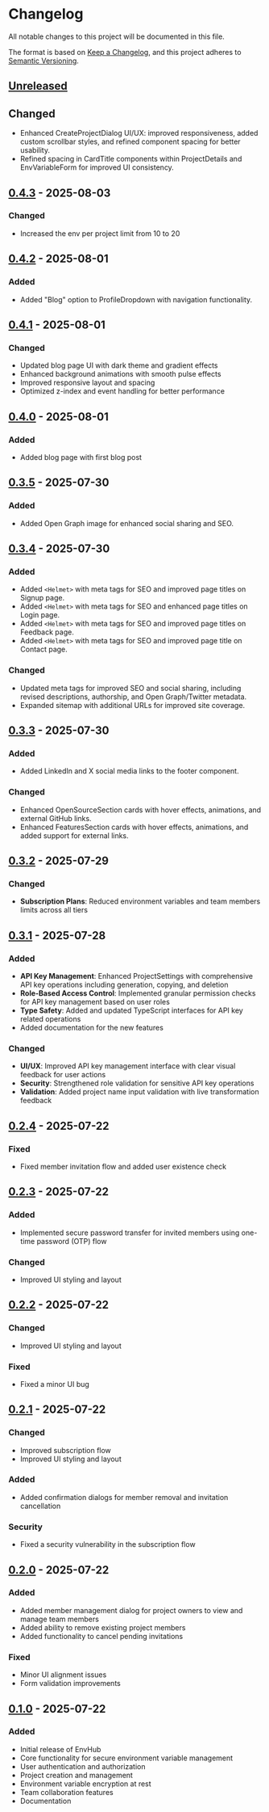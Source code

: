 # Changelog

All notable changes to this project will be documented in this file.

The format is based on [Keep a Changelog](https://keepachangelog.com/en/1.1.0/),
and this project adheres to [Semantic Versioning](https://semver.org/spec/v2.0.0.html).

## [Unreleased]

## Changed
- Enhanced CreateProjectDialog UI/UX: improved responsiveness, added custom scrollbar styles, and refined component spacing for better usability.
- Refined spacing in CardTitle components within ProjectDetails and EnvVariableForm for improved UI consistency.

## [0.4.3] - 2025-08-03

### Changed
- Increased the env per project limit from 10 to 20

## [0.4.2] - 2025-08-01

### Added
- Added "Blog" option to ProfileDropdown with navigation functionality.

## [0.4.1] - 2025-08-01

### Changed
- Updated blog page UI with dark theme and gradient effects
- Enhanced background animations with smooth pulse effects
- Improved responsive layout and spacing
- Optimized z-index and event handling for better performance

## [0.4.0] - 2025-08-01

### Added
- Added blog page with first blog post

## [0.3.5] - 2025-07-30

### Added
- Added Open Graph image for enhanced social sharing and SEO.

## [0.3.4] - 2025-07-30

### Added
- Added `<Helmet>` with meta tags for SEO and improved page titles on Signup page.
- Added `<Helmet>` with meta tags for SEO and enhanced page titles on Login page.
- Added `<Helmet>` with meta tags for SEO and improved page titles on Feedback page.
- Added `<Helmet>` with meta tags for SEO and improved page title on Contact page.

### Changed
- Updated meta tags for improved SEO and social sharing, including revised descriptions, authorship, and Open Graph/Twitter metadata.
- Expanded sitemap with additional URLs for improved site coverage.

## [0.3.3] - 2025-07-30

### Added
- Added LinkedIn and X social media links to the footer component.

### Changed
- Enhanced OpenSourceSection cards with hover effects, animations, and external GitHub links.
- Enhanced FeaturesSection cards with hover effects, animations, and added support for external links.

## [0.3.2] - 2025-07-29

### Changed
- **Subscription Plans**: Reduced environment variables and team members limits across all tiers

## [0.3.1] - 2025-07-28

### Added
- **API Key Management**: Enhanced ProjectSettings with comprehensive API key operations including generation, copying, and deletion
- **Role-Based Access Control**: Implemented granular permission checks for API key management based on user roles
- **Type Safety**: Added and updated TypeScript interfaces for API key related operations
- Added documentation for the new features

### Changed
- **UI/UX**: Improved API key management interface with clear visual feedback for user actions
- **Security**: Strengthened role validation for sensitive API key operations
- **Validation**: Added project name input validation with live transformation feedback

## [0.2.4] - 2025-07-22

### Fixed
- Fixed member invitation flow and added user existence check

## [0.2.3] - 2025-07-22

### Added
- Implemented secure password transfer for invited members using one-time password (OTP) flow

### Changed
- Improved UI styling and layout

## [0.2.2] - 2025-07-22

### Changed
- Improved UI styling and layout

### Fixed
- Fixed a minor UI bug

## [0.2.1] - 2025-07-22

### Changed
- Improved subscription flow
- Improved UI styling and layout

### Added
- Added confirmation dialogs for member removal and invitation cancellation

### Security
- Fixed a security vulnerability in the subscription flow

## [0.2.0] - 2025-07-22

### Added

- Added member management dialog for project owners to view and manage team members
- Added ability to remove existing project members
- Added functionality to cancel pending invitations

### Fixed

- Minor UI alignment issues
- Form validation improvements

## [0.1.0] - 2025-07-22

### Added

- Initial release of EnvHub
- Core functionality for secure environment variable management
- User authentication and authorization
- Project creation and management
- Environment variable encryption at rest
- Team collaboration features
- Documentation

[unreleased]: https://github.com/Okaymisba/EnvHub/compare/v0.2.3...HEAD
[0.4.3]: https://github.com/Okaymisba/EnvHub/compare/v0.4.2...v0.4.3
[0.4.2]: https://github.com/Okaymisba/EnvHub/compare/v0.4.1...v0.4.2
[0.4.1]: https://github.com/Okaymisba/EnvHub/compare/v0.4.0...v0.4.1
[0.4.0]: https://github.com/Okaymisba/EnvHub/compare/v0.3.5...v0.4.0
[0.3.5]: https://github.com/Okaymisba/EnvHub/compare/v0.3.4...v0.3.5
[0.3.4]: https://github.com/Okaymisba/EnvHub/compare/v0.3.3...v0.3.4
[0.3.3]: https://github.com/Okaymisba/EnvHub/compare/v0.3.2...v0.3.3
[0.3.2]: https://github.com/Okaymisba/EnvHub/compare/v0.3.1...v0.3.2
[0.3.1]: https://github.com/Okaymisba/EnvHub/compare/v0.2.4...v0.3.1
[0.2.4]: https://github.com/Okaymisba/EnvHub/compare/v0.2.3...v0.2.4
[0.2.3]: https://github.com/Okaymisba/EnvHub/compare/v0.2.2...v0.2.3
[0.2.2]: https://github.com/Okaymisba/EnvHub/compare/v0.2.1...v0.2.2
[0.2.1]: https://github.com/Okaymisba/EnvHub/compare/v0.2.0...v0.2.1
[0.2.0]: https://github.com/Okaymisba/EnvHub/compare/v0.1.0...v0.2.0
[0.1.0]: https://github.com/Okaymisba/EnvHub/releases/tag/v0.1.0
